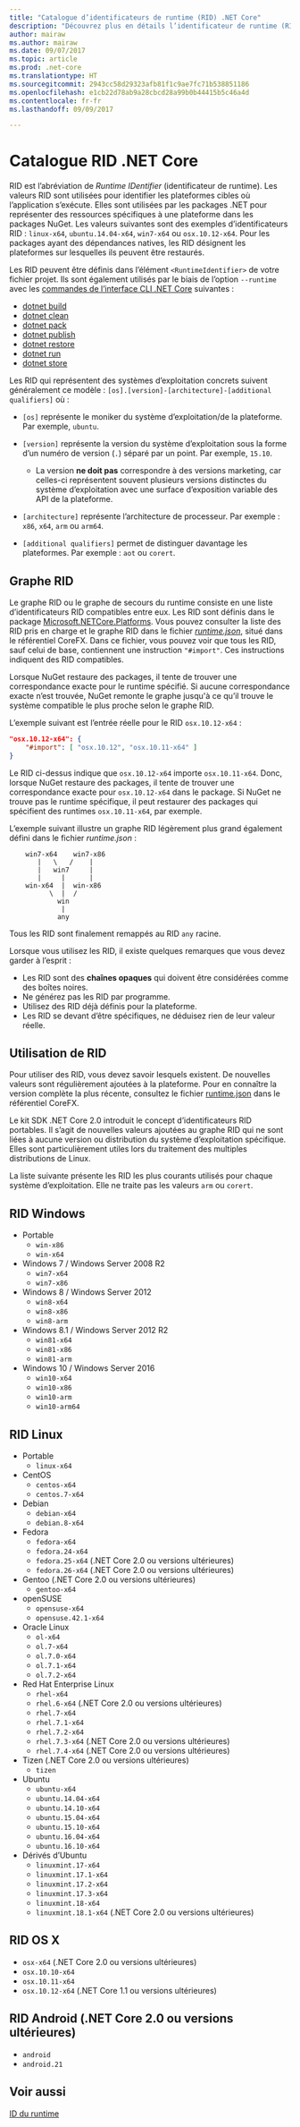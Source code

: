 ```yaml
---
title: "Catalogue d’identificateurs de runtime (RID) .NET Core"
description: "Découvrez plus en détails l’identificateur de runtime (RID) et la façon dont les identificateurs RID sont utilisés dans .NET Core."
author: mairaw
ms.author: mairaw
ms.date: 09/07/2017
ms.topic: article
ms.prod: .net-core
ms.translationtype: HT
ms.sourcegitcommit: 2943cc58d29323afb81f1c9ae7fc71b538851186
ms.openlocfilehash: e1cb22d78ab9a28cbcd28a99b0b44415b5c46a4d
ms.contentlocale: fr-fr
ms.lasthandoff: 09/09/2017

---
```

# <a name="net-core-rid-catalog"></a>Catalogue RID .NET Core

RID est l’abréviation de *Runtime IDentifier* (identificateur de runtime). Les valeurs RID sont utilisées pour identifier les plateformes cibles où l’application s’exécute.
Elles sont utilisées par les packages .NET pour représenter des ressources spécifiques à une plateforme dans les packages NuGet. Les valeurs suivantes sont des exemples d’identificateurs RID : `linux-x64`, `ubuntu.14.04-x64`, `win7-x64` ou `osx.10.12-x64`.
Pour les packages ayant des dépendances natives, les RID désignent les plateformes sur lesquelles ils peuvent être restaurés.

Les RID peuvent être définis dans l’élément `<RuntimeIdentifier>` de votre fichier projet. Ils sont également utilisés par le biais de l’option `--runtime` avec les [commandes de l’interface CLI .NET Core](./tools/index.md) suivantes :

- [dotnet build](./tools/dotnet-build.md)
- [dotnet clean](./tools/dotnet-clean.md)
- [dotnet pack](./tools/dotnet-pack.md)
- [dotnet publish](./tools/dotnet-publish.md)
- [dotnet restore](./tools/dotnet-restore.md)
- [dotnet run](./tools/dotnet-run.md)
- [dotnet store](./tools/dotnet-store.md)

Les RID qui représentent des systèmes d’exploitation concrets suivent généralement ce modèle : `[os].[version]-[architecture]-[additional qualifiers]` où :

- `[os]` représente le moniker du système d’exploitation/de la plateforme. Par exemple, `ubuntu`.

- `[version]` représente la version du système d’exploitation sous la forme d’un numéro de version (`.`) séparé par un point. Par exemple, `15.10`.

  - La version **ne doit pas** correspondre à des versions marketing, car celles-ci représentent souvent plusieurs versions distinctes du système d’exploitation avec une surface d’exposition variable des API de la plateforme.

- `[architecture]` représente l’architecture de processeur. Par exemple : `x86`, `x64`, `arm` ou `arm64`.

- `[additional qualifiers]` permet de distinguer davantage les plateformes. Par exemple : `aot` ou `corert`.

## <a name="rid-graph"></a>Graphe RID

Le graphe RID ou le graphe de secours du runtime consiste en une liste d’identificateurs RID compatibles entre eux. Les RID sont définis dans le package [Microsoft.NETCore.Platforms](https://www.nuget.org/packages/Microsoft.NETCore.Platforms/). Vous pouvez consulter la liste des RID pris en charge et le graphe RID dans le fichier [*runtime.json*](https://github.com/dotnet/corefx/blob/master/pkg/Microsoft.NETCore.Platforms/runtime.json), situé dans le référentiel CoreFX. Dans ce fichier, vous pouvez voir que tous les RID, sauf celui de base, contiennent une instruction `"#import"`. Ces instructions indiquent des RID compatibles.

Lorsque NuGet restaure des packages, il tente de trouver une correspondance exacte pour le runtime spécifié.
Si aucune correspondance exacte n’est trouvée, NuGet remonte le graphe jusqu'à ce qu’il trouve le système compatible le plus proche selon le graphe RID.

L’exemple suivant est l’entrée réelle pour le RID `osx.10.12-x64` :

```json
"osx.10.12-x64": {
    "#import": [ "osx.10.12", "osx.10.11-x64" ]
}
```

Le RID ci-dessus indique que `osx.10.12-x64` importe `osx.10.11-x64`. Donc, lorsque NuGet restaure des packages, il tente de trouver une correspondance exacte pour `osx.10.12-x64` dans le package. Si NuGet ne trouve pas le runtime spécifique, il peut restaurer des packages qui spécifient des runtimes `osx.10.11-x64`, par exemple.

L’exemple suivant illustre un graphe RID légèrement plus grand également défini dans le fichier *runtime.json* :

```
    win7-x64    win7-x86
       |   \   /    |
       |   win7     |
       |     |      |
    win-x64  |  win-x86
          \  |  /
            win
             |
            any
```

Tous les RID sont finalement remappés au RID `any` racine.

Lorsque vous utilisez les RID, il existe quelques remarques que vous devez garder à l’esprit :

- Les RID sont des **chaînes opaques** qui doivent être considérées comme des boîtes noires.
- Ne générez pas les RID par programme.
- Utilisez des RID déjà définis pour la plateforme.
- Les RID se devant d’être spécifiques, ne déduisez rien de leur valeur réelle.

## <a name="using-rids"></a>Utilisation de RID

Pour utiliser des RID, vous devez savoir lesquels existent. De nouvelles valeurs sont régulièrement ajoutées à la plateforme.
Pour en connaître la version complète la plus récente, consultez le fichier [runtime.json](https://github.com/dotnet/corefx/blob/master/pkg/Microsoft.NETCore.Platforms/runtime.json) dans le référentiel CoreFX.

Le kit SDK .NET Core 2.0 introduit le concept d’identificateurs RID portables. Il s’agit de nouvelles valeurs ajoutées au graphe RID qui ne sont liées à aucune version ou distribution du système d’exploitation spécifique. Elles sont particulièrement utiles lors du traitement des multiples distributions de Linux.

La liste suivante présente les RID les plus courants utilisés pour chaque système d’exploitation. Elle ne traite pas les valeurs `arm` ou `corert`.

## <a name="windows-rids"></a>RID Windows

- Portable
  - `win-x86`
  - `win-x64`
- Windows 7 / Windows Server 2008 R2
  - `win7-x64`
  - `win7-x86`
- Windows 8 / Windows Server 2012
  - `win8-x64`
  - `win8-x86`
  - `win8-arm`
- Windows 8.1 / Windows Server 2012 R2
  - `win81-x64`
  - `win81-x86`
  - `win81-arm`
- Windows 10 / Windows Server 2016
  - `win10-x64`
  - `win10-x86`
  - `win10-arm`
  - `win10-arm64`

## <a name="linux-rids"></a>RID Linux

- Portable
  - `linux-x64`
- CentOS
  - `centos-x64`
  - `centos.7-x64`
- Debian
  - `debian-x64`
  - `debian.8-x64`
- Fedora
  - `fedora-x64`
  - `fedora.24-x64`
  - `fedora.25-x64` (.NET Core 2.0 ou versions ultérieures)
  - `fedora.26-x64` (.NET Core 2.0 ou versions ultérieures)
- Gentoo (.NET Core 2.0 ou versions ultérieures)
  - `gentoo-x64`
- openSUSE
  - `opensuse-x64`
  - `opensuse.42.1-x64`
- Oracle Linux
  - `ol-x64`
  - `ol.7-x64`
  - `ol.7.0-x64`
  - `ol.7.1-x64`
  - `ol.7.2-x64`
- Red Hat Enterprise Linux
  - `rhel-x64`
  - `rhel.6-x64` (.NET Core 2.0 ou versions ultérieures)
  - `rhel.7-x64`
  - `rhel.7.1-x64`
  - `rhel.7.2-x64`
  - `rhel.7.3-x64` (.NET Core 2.0 ou versions ultérieures)
  - `rhel.7.4-x64` (.NET Core 2.0 ou versions ultérieures)
- Tizen (.NET Core 2.0 ou versions ultérieures)
  - `tizen`
- Ubuntu
  - `ubuntu-x64`
  - `ubuntu.14.04-x64`
  - `ubuntu.14.10-x64`
  - `ubuntu.15.04-x64`
  - `ubuntu.15.10-x64`
  - `ubuntu.16.04-x64`
  - `ubuntu.16.10-x64`
- Dérivés d’Ubuntu
  - `linuxmint.17-x64`
  - `linuxmint.17.1-x64`
  - `linuxmint.17.2-x64`
  - `linuxmint.17.3-x64`
  - `linuxmint.18-x64`
  - `linuxmint.18.1-x64` (.NET Core 2.0 ou versions ultérieures)

## <a name="os-x-rids"></a>RID OS X

- `osx-x64` (.NET Core 2.0 ou versions ultérieures)
- `osx.10.10-x64`
- `osx.10.11-x64`
- `osx.10.12-x64` (.NET Core 1.1 ou versions ultérieures)

## <a name="android-rids-net-core-20-or-later-versions"></a>RID Android (.NET Core 2.0 ou versions ultérieures)

- `android`
- `android.21`

## <a name="see-also"></a>Voir aussi
 [ID du runtime](https://github.com/dotnet/corefx/blob/master/pkg/Microsoft.NETCore.Platforms/readme.md)

